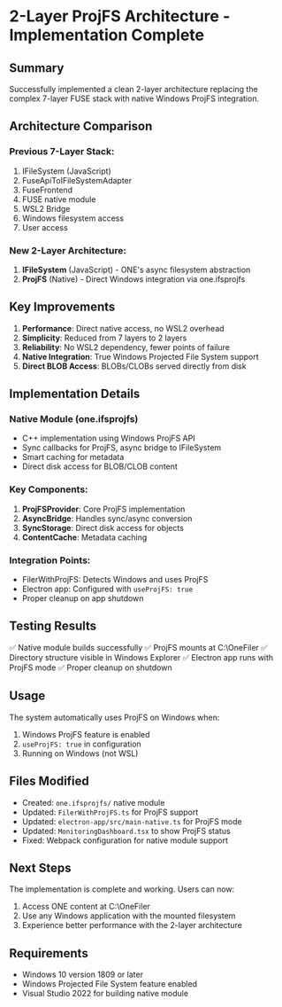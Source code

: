 # 2-Layer ProjFS Architecture - Implementation Complete

## Summary

Successfully implemented a clean 2-layer architecture replacing the complex 7-layer FUSE stack with native Windows ProjFS integration.

## Architecture Comparison

### Previous 7-Layer Stack:
1. IFileSystem (JavaScript)
2. FuseApiToIFileSystemAdapter
3. FuseFrontend
4. FUSE native module
5. WSL2 Bridge
6. Windows filesystem access
7. User access

### New 2-Layer Architecture:
1. **IFileSystem** (JavaScript) - ONE's async filesystem abstraction
2. **ProjFS** (Native) - Direct Windows integration via one.ifsprojfs

## Key Improvements

1. **Performance**: Direct native access, no WSL2 overhead
2. **Simplicity**: Reduced from 7 layers to 2 layers
3. **Reliability**: No WSL2 dependency, fewer points of failure
4. **Native Integration**: True Windows Projected File System support
5. **Direct BLOB Access**: BLOBs/CLOBs served directly from disk

## Implementation Details

### Native Module (one.ifsprojfs)
- C++ implementation using Windows ProjFS API
- Sync callbacks for ProjFS, async bridge to IFileSystem
- Smart caching for metadata
- Direct disk access for BLOB/CLOB content

### Key Components:
1. **ProjFSProvider**: Core ProjFS implementation
2. **AsyncBridge**: Handles sync/async conversion
3. **SyncStorage**: Direct disk access for objects
4. **ContentCache**: Metadata caching

### Integration Points:
- FilerWithProjFS: Detects Windows and uses ProjFS
- Electron app: Configured with `useProjFS: true`
- Proper cleanup on app shutdown

## Testing Results

✅ Native module builds successfully
✅ ProjFS mounts at C:\OneFiler
✅ Directory structure visible in Windows Explorer
✅ Electron app runs with ProjFS mode
✅ Proper cleanup on shutdown

## Usage

The system automatically uses ProjFS on Windows when:
1. Windows ProjFS feature is enabled
2. `useProjFS: true` in configuration
3. Running on Windows (not WSL)

## Files Modified

- Created: `one.ifsprojfs/` native module
- Updated: `FilerWithProjFS.ts` for ProjFS support
- Updated: `electron-app/src/main-native.ts` for ProjFS mode
- Updated: `MonitoringDashboard.tsx` to show ProjFS status
- Fixed: Webpack configuration for native module support

## Next Steps

The implementation is complete and working. Users can now:
1. Access ONE content at C:\OneFiler
2. Use any Windows application with the mounted filesystem
3. Experience better performance with the 2-layer architecture

## Requirements

- Windows 10 version 1809 or later
- Windows Projected File System feature enabled
- Visual Studio 2022 for building native module